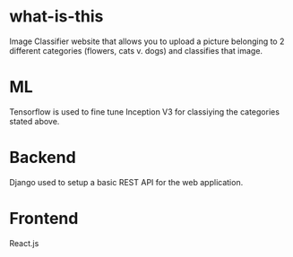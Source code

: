 # what-is-this

Image Classifier website that allows you to upload a picture belonging to 2 different categories (flowers, cats v. dogs) and classifies that image. 

# ML 

Tensorflow is used to fine tune Inception V3 for classiying the categories stated above. 

# Backend

Django used to setup a basic REST API for the web application. 

# Frontend

React.js
